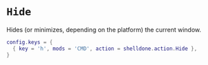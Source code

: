 # `Hide`

Hides (or minimizes, depending on the platform) the current window.

```lua
config.keys = {
  { key = 'h', mods = 'CMD', action = shelldone.action.Hide },
}
```
